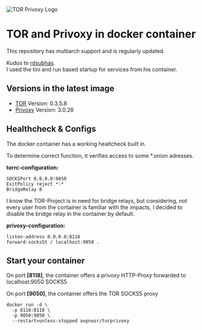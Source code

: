 ![TOR Privoxy Logo](https://www.foxplex.com/components/uploads/VIGfbsoj-tor_proxy_raspberry_splash.png)

**TOR and Privoxy in docker container**
===

This repository has multiarch support and is regularly updated.

Kudos to [rdsubhas](https://hub.docker.com/r/rdsubhas/tor-privoxy-alpine).   
I used the tini and run based startup for services from his container.

Versions in the latest image
-----
- [TOR](https://www.torproject.org/ "TOR Project Homepage") Version: 0.3.5.8
- [Privoxy](https://www.privoxy.org/ "Privoxy Homepage") Version: 3.0.28

Healthcheck & Configs
-----
The docker container has a working healtcheck built in.

To determine correct function, it verifies access to some *.onion adresses.

**torrc-configuration:**
```
SOCKSPort 0.0.0.0:9050
ExitPolicy reject *:*
BridgeRelay 0
```
I know the TOR-Project is in need for bridge relays, but considering, not every user from the container is familiar with the impacts, I decided to disable the bridge relay in the container by default.

**privoxy-configuration:**
```
listen-address 0.0.0.0:8118
forward-socks5t / localhost:9050 .
```

Start your container
-----
On port **[8118]**, the container offers a privoxy HTTP-Proxy forwarded to localhost:9050 SOCKS5

On port **[9050]**, the container offers the TOR SOCKS5 proxy

```
docker run -d \
  -p 8118:8118 \
  -p 9050:9050 \
  --restart=unless-stopped avpnusr/torprivoxy
```
